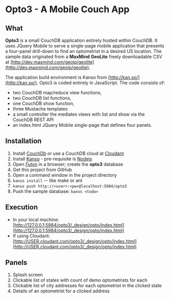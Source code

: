 Opto3 - A Mobile Couch App 
==========================
What
--------------
**Opto3** is a small CouchDB application entirely hosted within CouchDB. It uses JQuery Mobile to serve a 
single-page mobile application that presents a four-panel drill-down to find an optometrist in 
a desired US location. The sample data originated from a **MaxMind** **GeoLite** freely downloadable CSV at
[http://dev.maxmind.com/geoip/geolite](http://dev.maxmind.com/geoip/geolite).

The application build environment is Kanso from [http://kan.so/](http://kan.so/). Opto3 is coded entirely
in JavaScript. The code consists of:

* two CouchDB map/reduce view functions,
* two CouchDB list functions,
* one CouchDB show function,
* three Mustache templates
* a small controller the mediates views with list and show via the CouchDB REST API
* an index.html JQuery Mobile single-page that defines four panels.

Installation
------------
1. Install [CouchDb](http://couchdb.apache.org/) or use a CouchDB cloud at [Cloudant](https://cloudant.com/)
2. Install [Kanso](http://kan.so/) - pre-requisite is [Nodejs](http://nodejs.org/)
3. Open [*Futon*](http://127.0.0.1:5984/_utils/) in a browser; create the **opto3** database
4. Get this project from GitHub
5. Open a command window in the project directory
6. `kanso install` -- like make or ant
7. `kanso push http://<user>:<pw>@localhost:5984/opto3`
8. Push the sample database: `kanos <todo>`
  
Execution
-----------
* In your local machine: [http://127.0.0.1:5984/opto3/_design/opto/index.html](http://127.0.0.1:5984/opto3/_design/opto/index.html)
* If using Cloudant: [http://USER.cloudant.com/opto3/_design/opto/index.html](http://USER.cloudant.com/opto3/_design/opto/index.html)
	
Panels
------------
1. Splash screen
2. Clickable list of states with count of demo optometrists for each
3. Clickable list of city addresses for each optometrist in the clicked state
4. Details of an optometrist for a clicked address